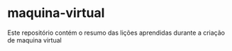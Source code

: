 # maquina-virtual
Este repositório contém o resumo das lições aprendidas durante a criação de maquina virtual
